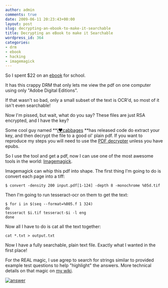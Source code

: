 ```yaml
---
author: admin
comments: true
date: 2009-06-11 20:23:43+00:00
layout: post
slug: decrypting-an-ebook-to-make-it-searchable
title: Decrypting an eBook to make it Searchable
wordpress_id: 364
categories:
- drm
- ebook
- hacking
- imagemagick
---
```


So I spent $22 on an [ebook](http://www.diesel-ebooks.com/cgi-bin/item/0931541611/Voyage-of-Discovery-From-the-Big-Bang-to-the-Ice-Age-eBook.html) for school.

It has this crappy DRM that only lets me view the pdf on one computer using only "Adobe Digital Editions".

If that wasn't so bad, only a small subset of the text is OCR'd, so most of it isn't even searchable!

Now I'm pissed, but wait, what do you say? These files are just RSA encrypted, and I have the key?

Some cool guy named **[i♥cabbages](http://i-u2665-cabbages.blogspot.com/2009/02/circumventing-adobe-adept-drm-for-epub.html) **has released code do extract your key, and then decrypt the file to a good ol' plain pdf. If you want to reproduce my steps you will need to use the [PDF decrypter](http://www.cs.helsinki.fi/u/vahakang/ineptpdf.pyw) unless you have epubs.

So I use the tool and get a pdf, now I can use one of the most awesome tools in the world: [Imagemagick](http://en.wikipedia.org/wiki/ImageMagick).

Imagemagick can whip this pdf into shape. The first thing I'm going to do is convert each page into a tiff:


    $ convert -density 200 input.pdf[1-124] -depth 8 -monochrome %05d.tif


Then I'm going to run tesseract-ocr on them to get the text:


    $ for i in $(seq --format=%005.f 1 324)
    do
    tesseract $i.tif tesseract-$i -l eng
    done


Now all I have to do is cat all the text together:


    cat *.txt > output.txt


Now I have a fully searchable, plain text file. Exactly what I wanted in the first place!

For the REAL magic, I use agrep to search for strings similar to provided example test questions to help "highlight" the answers. More technical details on that magic on [my wiki](http://wiki.xkyle.com/Answer_Finder).

[![answer](/uploads/answer-300x25.jpg)](/uploads/answer.JPG)

